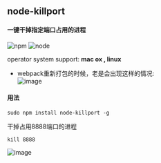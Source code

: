 ## node-killport
#### 一键干掉指定端口占用的进程
![npm](https://img.shields.io/npm/l/express.svg?maxAge=2592000?style=plastic)
![node](https://img.shields.io/badge/node-6.x-blue.svg)

operator system support:    **mac ox , linux**

* webpack重新打包的时候，老是会出现这样的情况:<br/>
![image](https://user-images.githubusercontent.com/9162319/35551221-1d44ddbc-05c9-11e8-8e11-1a443865f610.png)
#### 用法

```
sudo npm install node-killport -g
```

干掉占用8888端口的进程

```
kill 8888
```

![image](https://user-images.githubusercontent.com/9162319/40639088-77cb1a64-6341-11e8-9291-96150fe929c2.png)